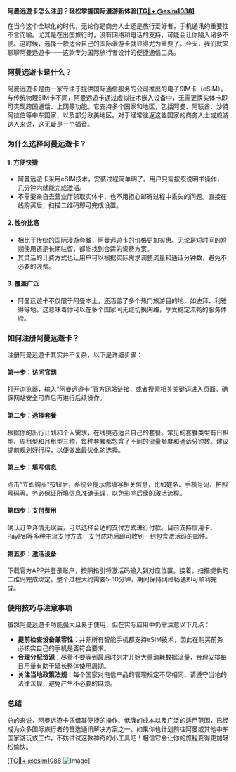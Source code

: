 **阿曼远遊卡怎么注册？轻松掌握国际漫游新体验[[TG💪+ @esim1088](https://t.me/s/esim1088)]**

在当今这个全球化的时代，无论你是商务人士还是旅行爱好者，手机通讯的重要性不言而喻。尤其是在出国旅行时，没有网络和电话的支持，可能会让你陷入诸多不便。这时候，选择一款适合自己的国际漫游卡就显得尤为重要了。今天，我们就来聊聊阿曼远遊卡——这款专为国际旅行者设计的便捷通信工具。

### 阿曼远遊卡是什么？

阿曼远遊卡是由一家专注于提供国际通信服务的公司推出的电子SIM卡（eSIM）。与传统物理SIM卡不同，阿曼远遊卡通过虚拟技术嵌入设备中，无需更换实体卡即可实现跨国通话、上网等功能。它支持多个国家和地区，包括阿曼、阿联酋、沙特阿拉伯等中东国家，以及部分欧美地区。对于经常往返这些国家的商务人士或旅游达人来说，这无疑是一个福音。

### 为什么选择阿曼远遊卡？

#### 1. **方便快捷**
   - 阿曼远遊卡采用eSIM技术，安装过程简单明了。用户只需按照说明书操作，几分钟内就能完成激活。
   - 不需要亲自去营业厅领取实体卡，也不用担心邮寄过程中丢失的问题。直接在线购买后，扫描二维码即可完成设置。

#### 2. **性价比高**
   - 相比于传统的国际漫游套餐，阿曼远遊卡的价格更加实惠。无论是短时间的短期使用还是长期驻留，都能找到合适的资费方案。
   - 其灵活的计费方式也让用户可以根据实际需求调整流量和通话分钟数，避免不必要的浪费。

#### 3. **覆盖广泛**
   - 阿曼远遊卡不仅限于阿曼本土，还涵盖了多个热门旅游目的地，如迪拜、利雅得等地。这意味着你可以在多个国家间无缝切换网络，享受稳定流畅的服务体验。

### 如何注册阿曼远遊卡？

注册阿曼远遊卡其实并不复杂，以下是详细步骤：

#### 第一步：访问官网
打开浏览器，输入“阿曼远遊卡”官方网站链接，或者搜索相关关键词进入页面。确保网站安全可靠后再进行后续操作。

#### 第二步：选择套餐
根据你的出行计划和个人需求，在线挑选适合自己的套餐。常见的套餐类型有日租型、周租型和月租型三种，每种套餐都包含了不同的流量额度和通话分钟数。建议提前规划好行程，以便做出最优化的选择。

#### 第三步：填写信息
点击“立即购买”按钮后，系统会提示你填写相关信息，比如姓名、手机号码、护照号码等。务必保证所填信息准确无误，以免影响后续的激活流程。

#### 第四步：支付费用
确认订单详情无误后，可以选择合适的支付方式进行付款。目前支持信用卡、PayPal等多种主流支付方式，支付成功后即可收到一封包含激活码的邮件。

#### 第五步：激活设备
下载官方APP并登录账户，按照指引将激活码输入到对应位置。接着，扫描提供的二维码完成绑定。整个过程大约需要5-10分钟，期间保持网络畅通即可顺利完成。

### 使用技巧与注意事项

虽然阿曼远遊卡功能强大且易于使用，但在实际应用中仍需注意以下几点：

- **提前检查设备兼容性**：并非所有智能手机都支持eSIM技术，因此在购买前务必核实自己的手机是否符合要求。
- **合理分配资源**：尽量不要等到最后时刻才开始大量消耗数据流量，合理安排每日用量有助于延长整体使用周期。
- **关注当地政策法规**：每个国家对电信产品的管理规定不尽相同，请遵守当地的法律法规，避免产生不必要的麻烦。

### 总结

总的来说，阿曼远遊卡凭借其便捷的操作、低廉的成本以及广泛的适用范围，已经成为众多国际旅行者的首选通讯解决方案之一。如果你也计划前往阿曼或其他中东国家游玩或工作，不妨试试这款神奇的小工具吧！相信它会让你的旅程变得更加轻松愉快。

[[TG💪+ @esim1088](https://t.me/s/esim1088) ![Image](https://i.postimg.cc/4NQfJmqS/Snipaste-2025-05-13-00-14-12.png)]